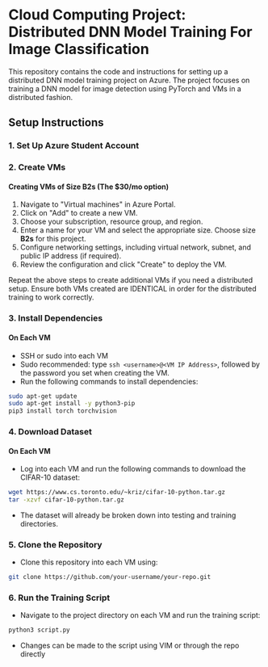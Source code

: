 # Cloud Computing Project: Distributed DNN Model Training For Image Classification

This repository contains the code and instructions for setting up a distributed DNN model training project on Azure. The project focuses on training a DNN model for image detection using PyTorch and VMs in a distributed fashion.

## Setup Instructions

### 1. Set Up Azure Student Account

### 2. Create VMs

#### Creating VMs of Size B2s (The $30/mo option)

1. Navigate to "Virtual machines" in Azure Portal.
2. Click on "Add" to create a new VM.
3. Choose your subscription, resource group, and region.
4. Enter a name for your VM and select the appropriate size. Choose size **B2s** for this project.
5. Configure networking settings, including virtual network, subnet, and public IP address (if required).
6. Review the configuration and click "Create" to deploy the VM.

Repeat the above steps to create additional VMs if you need a distributed setup. Ensure both VMs created are IDENTICAL in order for the distributed training to work correctly.

### 3. Install Dependencies

#### On Each VM

- SSH or sudo into each VM 
- Sudo recommended: type ```ssh <username>@<VM IP Address>```, followed by the password you set when creating the VM.
- Run the following commands to install dependencies:

```bash
sudo apt-get update
sudo apt-get install -y python3-pip
pip3 install torch torchvision
```

### 4. Download Dataset

#### On Each VM

- Log into each VM and run the following commands to download the CIFAR-10 dataset:

```bash
wget https://www.cs.toronto.edu/~kriz/cifar-10-python.tar.gz
tar -xzvf cifar-10-python.tar.gz
```
- The dataset will already be broken down into testing and training directories.

### 5. Clone the Repository

- Clone this repository into each VM using:

```bash
git clone https://github.com/your-username/your-repo.git
```

### 6. Run the Training Script

- Navigate to the project directory on each VM and run the training script:

```bash
python3 script.py
```
- Changes can be made to the script using VIM or through the repo directly


